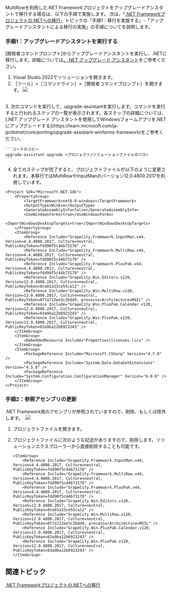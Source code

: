 MultiRowを利用した.NET Frameworkプロジェクトをアップグレードアシスタントで移行する場合は、以下の手順で実施します。
次は、「[.NET Frameworkプロジェクトの.NETへの移行](gcdocsite__documentlink?toc-item-id=e912667e-aa2b-4535-865e-dbd53a8d82ef)」トピックの「手順1：移行を実施する」-「アップグレードアシスタントによる移行の実施」の手順についてを説明します。

### 手順1：アップグレードアシスタントを実行する

[開発者コマンドプロンプト]からアップグレードアシスタントを実行し、.NETに移行します。詳細については[、.NET アップグレード アシスタント](https://learn.microsoft.com/ja-jp/dotnet/core/porting/upgrade-assistant-overview)をご参考ください。

1. Visual Studio 2022でソリューションを開きます。
2. ［ツール］>［コマンドライン］>［開発者コマンドプロンプト］を開きます。
    ![](/DOCUMENT_SITE_LINK_PREFIX_HERE/document-site-files/images/f148c511-6e98-4b55-9904-150a375d5825/images/welcome/mrcommandprompt.png)
<br>
3. 次のコマンドを実行して、upgrade-assistantを実行します。コマンドを実行すると行われるステップの一覧が表示されます。各ステップの詳細については、[.NET アップグレード アシスタントを使用してWindowsフォームアプリを.NETにアップグレードする](https://learn.microsoft.com/ja-jp/dotnet/core/porting/upgrade-assistant-winforms-framework)をご参考ください。

    ```コードのコピー
    upgrade-assistant upgrade <プロジェクト/ソリューションファイルのパス>
    ```
4. 全てのステップが完了すると、プロジェクトファイルが以下のように変更されます。本移行ではMultiRowやInputManのバージョン12.0.4800.2017を利用しています。

```コードのコピー
<Project Sdk="Microsoft.NET.Sdk">
    <PropertyGroup>
        <TargetFramework>net8.0-windows</TargetFramework>
        <OutputType>WinExe</OutputType>
        <GenerateAssemblyInfo>false</GenerateAssemblyInfo>
        <UseWindowsForms>true</UseWindowsForms>
        <ImportWindowsDesktopTargets>true</ImportWindowsDesktopTargets>
    </PropertyGroup>
    <ItemGroup>
        <Reference Include="GrapeCity.Framework.InputMan.v44, Version=4.4.4800.2017, Culture=neutral, PublicKeyToken=fdd90f5c44b73170" />
        <Reference Include="GrapeCity.Framework.MultiRow.v44, Version=4.4.4800.2017, Culture=neutral, PublicKeyToken=fdd90f5c44b73170" />
        <Reference Include="GrapeCity.Framework.PlusPak.v44, Version=4.4.4800.2017, Culture=neutral, PublicKeyToken=fdd90f5c44b73170" />
        <Reference Include="GrapeCity.Win.Editors.v120, Version=12.0.4800.2017, Culture=neutral, PublicKeyToken=0ce01a33ce55ca12" />
        <Reference Include="GrapeCity.Win.MultiRow.v120, Version=12.0.4800.2017, Culture=neutral, PublicKeyToken=0f7a722ee3c2bdd9, processorArchitecture=MSIL" />
        <Reference Include="GrapeCity.Win.PlusPak.Calendar.v120, Version=12.0.4800.2017, Culture=neutral, PublicKeyToken=63a9ba12b6923243" />
        <Reference Include="GrapeCity.Win.PlusPak.v120, Version=12.0.4800.2017, Culture=neutral, PublicKeyToken=63a9ba12b6923243" />
    </ItemGroup>
    <ItemGroup>
        <EmbeddedResource Include="Properties\licenses.licx" />
    </ItemGroup>
    <ItemGroup>
        <PackageReference Include="Microsoft.CSharp" Version="4.7.0" />
        <PackageReference Include="System.Data.DataSetExtensions" Version="4.5.0" />
        <PackageReference Include="System.Configuration.ConfigurationManager" Version="8.0.0" />
    </ItemGroup>
</Project>
```

### 手順2：参照アセンブリの更新

.NET Framework用のアセンブリが参照されていますので、削除、もしくは除外します。
.![](/DOCUMENT_SITE_LINK_PREFIX_HERE/document-site-files/images/f148c511-6e98-4b55-9904-150a375d5825/images/welcome/mrreferenceerror.png)

1. プロジェクトファイルを開きます。
2. プロジェクトファイルに次のような記述がありますので、削除します。ソリューションエクスプローラーから直接削除することも可能です。

    ```コードのコピー
    <ItemGroup>
        <Reference Include="GrapeCity.Framework.InputMan.v44, Version=4.4.4800.2017, Culture=neutral, PublicKeyToken=fdd90f5c44b73170" />
        <Reference Include="GrapeCity.Framework.MultiRow.v44, Version=4.4.4800.2017, Culture=neutral, PublicKeyToken=fdd90f5c44b73170" />
        <Reference Include="GrapeCity.Framework.PlusPak.v44, Version=4.4.4800.2017, Culture=neutral, PublicKeyToken=fdd90f5c44b73170" />
        <Reference Include="GrapeCity.Win.Editors.v120, Version=12.0.4800.2017, Culture=neutral, PublicKeyToken=0ce01a33ce55ca12" />
        <Reference Include="GrapeCity.Win.MultiRow.v120, Version=12.0.4800.2017, Culture=neutral, PublicKeyToken=0f7a722ee3c2bdd9, processorArchitecture=MSIL" />
        <Reference Include="GrapeCity.Win.PlusPak.Calendar.v120, Version=12.0.4800.2017, Culture=neutral, PublicKeyToken=63a9ba12b6923243" />
        <Reference Include="GrapeCity.Win.PlusPak.v120, Version=12.0.4800.2017, Culture=neutral, PublicKeyToken=63a9ba12b6923243" />
    </ItemGroup>
    ```

## 関連トピック

[.NET Frameworkプロジェクトの.NETへの移行](gcdocsite__documentlink?toc-item-id=e912667e-aa2b-4535-865e-dbd53a8d82ef)